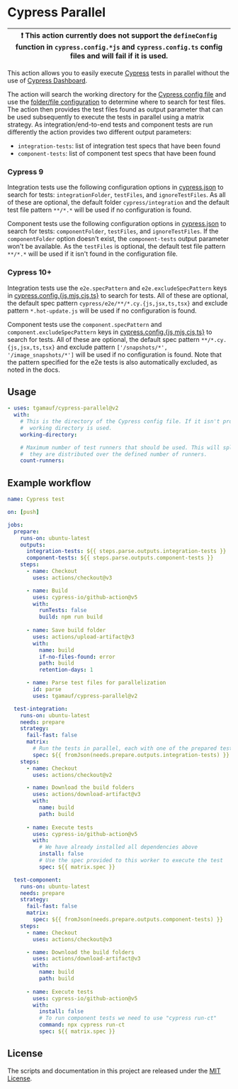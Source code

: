 # Cypress Parallel

| :exclamation:  This action currently does not support the `defineConfig` function in `cypress.config.*js` and `cypress.config.ts` config files and will fail if it is used. |
|--------------------------------------------------------------------|

This action allows you to easily execute [Cypress](https://www.cypress.io/) tests in parallel without the use of 
[Cypress Dashboard](https://www.cypress.io/dashboard/).

The action will search the working directory for the [Cypress config file](
https://docs.cypress.io/guides/references/configuration#cypress-json) and use the [folder/file configuration](
https://docs.cypress.io/guides/references/configuration#Folders-Files) to determine where to search for test files. The
action then provides the test files found as output parameter that can be used subsequently to execute the tests in 
parallel using a matrix strategy. As integration/end-to-end tests and component tests are run differently the action
provides two different output parameters:
- `integration-tests`: list of integration test specs that have been found
- `component-tests`: list of component test specs that have been found

### Cypress 9
Integration tests use the following configuration options in [cypress.json](
https://docs.cypress.io/guides/references/legacy-configuration#cypress-json) to search for tests: `integrationFolder`, 
`testFiles`, and `ignoreTestFiles`. As all of these are optional, the default folder `cypress/integration` and the 
default test file pattern `**/*.*` will be used if no configuration is found.

Component tests use the following configuration options in [cypress.json](
https://docs.cypress.io/guides/references/legacy-configuration#cypress-json) to search for tests: `componentFolder`, 
`testFiles`, and `ignoreTestFiles`. If the `componentFolder` option doesn't exist, the `component-tests` output parameter
won't be available. As the `testFiles` is optional, the default test file pattern `**/*.*` will be used if it isn't
found in the configuration file.

### Cypress 10+
Integration tests use the `e2e.specPattern` and `e2e.excludeSpecPattern` keys in [cypress.config.{js,mjs,cjs,ts}](
https://docs.cypress.io/guides/references/configuration#e2e) to search for tests. All of these are optional, the default
spec pattern `cypress/e2e/**/*.cy.{js,jsx,ts,tsx}` and exclude pattern `*.hot-update.js` will be used if no
configuration is found.

Component tests use the `component.specPattern` and `component.excludeSpecPattern` keys in
[cypress.config.{js,mjs,cjs,ts}](https://docs.cypress.io/guides/references/configuration#component) to search for tests.
All of these are optional, the default spec pattern `**/*.cy.{js,jsx,ts,tsx}` and exclude pattern `['/snapshots/*', 
'/image_snapshots/*']` will be used if no configuration is found. Note that the pattern specified for the e2e tests is
also automatically excluded, as noted in the docs.

## Usage

```yaml
- uses: tgamauf/cypress-parallel@v2
  with:
    # This is the directory of the Cypress config file. If it isn't provided the current
    #  working directory is used.
    working-directory:

    # Maximum number of test runners that should be used. This will split the tests, so
    #  they are distributed over the defined number of runners.
    count-runners:
```

## Example workflow

```yaml
name: Cypress test

on: [push]

jobs:
  prepare:
    runs-on: ubuntu-latest
    outputs:
      integration-tests: ${{ steps.parse.outputs.integration-tests }}
      component-tests: ${{ steps.parse.outputs.component-tests }}
    steps:
      - name: Checkout
        uses: actions/checkout@v3

      - name: Build
        uses: cypress-io/github-action@v5
        with:
          runTests: false
          build: npm run build
          
      - name: Save build folder
        uses: actions/upload-artifact@v3
        with:
          name: build
          if-no-files-found: error
          path: build
          retention-days: 1

      - name: Parse test files for parallelization
        id: parse
        uses: tgamauf/cypress-parallel@v2

  test-integration:
    runs-on: ubuntu-latest
    needs: prepare
    strategy:
      fail-fast: false
      matrix:
        # Run the tests in parallel, each with one of the prepared test specs
        spec: ${{ fromJson(needs.prepare.outputs.integration-tests) }}
    steps:
      - name: Checkout
        uses: actions/checkout@v2

      - name: Download the build folders
        uses: actions/download-artifact@v3
        with:
          name: build
          path: build
          
      - name: Execute tests
        uses: cypress-io/github-action@v5
        with:
          # We have already installed all dependencies above
          install: false
          # Use the spec provided to this worker to execute the test 
          spec: ${{ matrix.spec }}

  test-component:
    runs-on: ubuntu-latest
    needs: prepare
    strategy:
      fail-fast: false
      matrix:
        spec: ${{ fromJson(needs.prepare.outputs.component-tests) }}
    steps:
      - name: Checkout
        uses: actions/checkout@v3

      - name: Download the build folders
        uses: actions/download-artifact@v3
        with:
          name: build
          path: build
          
      - name: Execute tests
        uses: cypress-io/github-action@v5
        with:
          install: false
          # To run component tests we need to use "cypress run-ct"
          command: npx cypress run-ct
          spec: ${{ matrix.spec }}
```

## License

The scripts and documentation in this project are released under the [MIT License](LICENSE).
